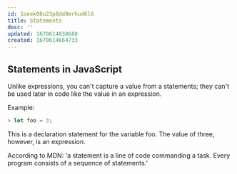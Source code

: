 ```yaml
---
id: 1oeek08u23p8dd8mrhud6l6
title: Statements
desc: ''
updated: 1670614838680
created: 1670614664733
---
```

## Statements in JavaScript

Unlike expressions, you can't capture a value from a statements; they can't be used later in code like the value in an expression.

Example:
```js
> let foo = 3;
```
This is a declaration statement for the variable foo. The value of three, however, is an expression.

According to MDN: 'a statement is a line of code commanding a task. Every program consists of a sequence of statements.'



